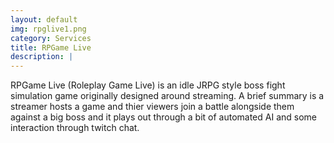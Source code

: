 ```yaml
---
layout: default
img: rpglive1.png
category: Services
title: RPGame Live
description: |
---
```

RPGame Live (Roleplay Game Live) is an idle JRPG style boss fight simulation game originally designed around streaming. A brief summary is a streamer hosts a game and thier viewers join a battle alongside them against a big boss and it plays out through a bit of automated AI and some interaction through twitch chat.
<!--[Library by Stream Sounds](https://library.streamsounds.tv/)-->  
